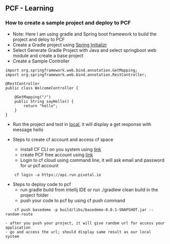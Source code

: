 ## PCF - Learning ##

### How to create a sample project and deploy to PCF ###
- Note: Here I am using gradle and Spring boot framework to build the project and deloy to PCF
- Create a Gradle project using [Spring Initializr](https://start.spring.io/)
- Select Generate Gradle Project with Java and select springboot web module and create a base project
- Create a Sample Controller
```
import org.springframework.web.bind.annotation.GetMapping;
import org.springframework.web.bind.annotation.RestController;

@RestController
public class WelcomeController {

    @GetMapping("/")
    public String sayHello() {
        return "hello";
    }
}
```
- Run the project and test in [local](http://localhost:8080/), it will display a get response with message hello

- Steps to create cf account and access cf space
	- install CF CLI on you system using [link](https://docs.cloudfoundry.org/cf-cli/install-go-cli.html)
	- create PCF free account using [link](https://account.run.pivotal.io/z/uaa/sign-up)
	- Login to cf cloud using command line, it will ask email and password for ur pcf account
```
	cf login -a https://api.run.pivotal.io
```
- Steps to deploy code to pcf
	- run gradle build from intellij IDE or run ./gradlew clean build in the project folder
	- push your code to pcf by using cf push command
```
	cf push basedemo -p build/libs/basedemo-0.0.1-SNAPSHOT.jar --random-route
```
	- after you push your project, it will give random url for access your application
	- go and access the url; should display same result as our local system

